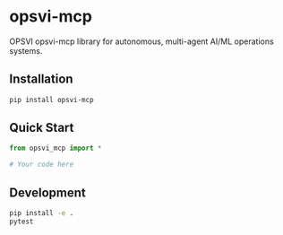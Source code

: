 # opsvi-mcp

OPSVI opsvi-mcp library for autonomous, multi-agent AI/ML operations systems.

## Installation

```bash
pip install opsvi-mcp
```

## Quick Start

```python
from opsvi_mcp import *

# Your code here
```

## Development

```bash
pip install -e .
pytest
```
